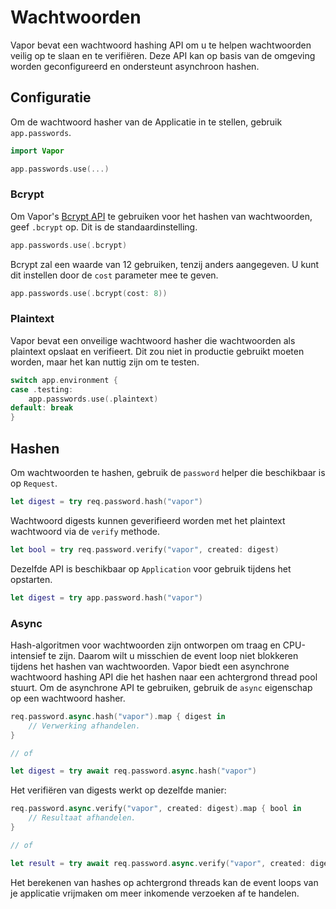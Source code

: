 # Wachtwoorden

Vapor bevat een wachtwoord hashing API om u te helpen wachtwoorden veilig op te slaan en te verifiëren. Deze API kan op basis van de omgeving worden geconfigureerd en ondersteunt asynchroon hashen.

## Configuratie

Om de wachtwoord hasher van de Applicatie in te stellen, gebruik `app.passwords`.

```swift
import Vapor

app.passwords.use(...)
```

### Bcrypt

Om Vapor's [Bcrypt API](crypto.md#bcrypt) te gebruiken voor het hashen van wachtwoorden, geef `.bcrypt` op. Dit is de standaardinstelling.

```swift
app.passwords.use(.bcrypt)
```

Bcrypt zal een waarde van 12 gebruiken, tenzij anders aangegeven. U kunt dit instellen door de `cost` parameter mee te geven.

```swift
app.passwords.use(.bcrypt(cost: 8))
```

### Plaintext

Vapor bevat een onveilige wachtwoord hasher die wachtwoorden als plaintext opslaat en verifieert. Dit zou niet in productie gebruikt moeten worden, maar het kan nuttig zijn om te testen.

```swift
switch app.environment {
case .testing:
    app.passwords.use(.plaintext)
default: break
}
```

## Hashen

Om wachtwoorden te hashen, gebruik de `password` helper die beschikbaar is op `Request`.

```swift
let digest = try req.password.hash("vapor")
```

Wachtwoord digests kunnen geverifieerd worden met het plaintext wachtwoord via de `verify` methode.

```swift
let bool = try req.password.verify("vapor", created: digest)
```

Dezelfde API is beschikbaar op `Application` voor gebruik tijdens het opstarten.

```swift
let digest = try app.password.hash("vapor")
```

### Async 

Hash-algoritmen voor wachtwoorden zijn ontworpen om traag en CPU-intensief te zijn. Daarom wilt u misschien de event loop niet blokkeren tijdens het hashen van wachtwoorden. Vapor biedt een asynchrone wachtwoord hashing API die het hashen naar een achtergrond thread pool stuurt. Om de asynchrone API te gebruiken, gebruik de `async` eigenschap op een wachtwoord hasher.

```swift
req.password.async.hash("vapor").map { digest in
    // Verwerking afhandelen.
}

// of

let digest = try await req.password.async.hash("vapor")
```

Het verifiëren van digests werkt op dezelfde manier:

```swift
req.password.async.verify("vapor", created: digest).map { bool in
    // Resultaat afhandelen.
}

// of

let result = try await req.password.async.verify("vapor", created: digest)
```

Het berekenen van hashes op achtergrond threads kan de event loops van je applicatie vrijmaken om meer inkomende verzoeken af te handelen.
